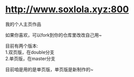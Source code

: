 # http://www.soxlola.xyz:800
我的个人主页作品

如果你喜欢，可以fork到你的仓库里改改自己用~

目前有两个版本:<br>
1.双页版，在double分支<br>
2.单页版，在master分支

目前咱是用的是单页版，单页版是新制作的~
